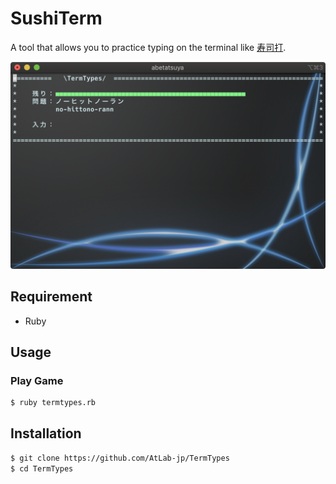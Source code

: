 SushiTerm
=========

A tool that allows you to practice typing on the terminal like [寿司打](http://typingx0.net/sushida/).

![実行画面](./image/exec.png)

## Requirement
- Ruby


## Usage
### Play Game
```sh
$ ruby termtypes.rb
```

## Installation
```sh
$ git clone https://github.com/AtLab-jp/TermTypes
$ cd TermTypes
```
